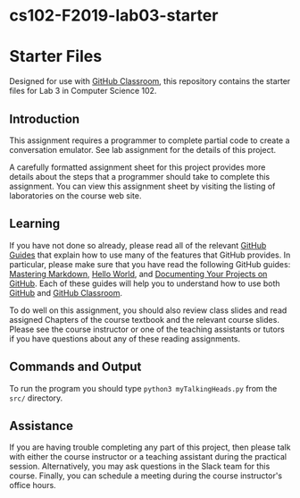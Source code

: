 
# cs102-F2019-lab03-starter
# Starter Files

Designed for use with [GitHub Classroom](https://classroom.github.com/), this repository contains the starter files for Lab 3 in Computer Science 102.

## Introduction

This assignment requires a programmer to complete partial code to create a conversation emulator. See lab assignment for the details of this project.

A carefully formatted assignment sheet for this project provides more details about the steps that a programmer should take to complete this assignment. You can view this assignment sheet by visiting the listing of laboratories on the course web site.

## Learning

If you have not done so already, please read all of the relevant [GitHub Guides](https://guides.github.com/) that explain how to use many of the features that GitHub provides. In particular, please make sure that you have read the following GitHub guides: [Mastering Markdown](https://guides.github.com/features/mastering-markdown/), [Hello World](https://guides.github.com/activities/hello-world/), and [Documenting Your Projects on GitHub](https://guides.github.com/features/wikis/). Each of these guides will help you to understand how to use both [GitHub](http://github.com) and [GitHub Classroom](https://classroom.github.com/).

To do well on this assignment, you should also review class slides and read assigned Chapters of the course textbook and the relevant course slides. Please see the course instructor or one of the teaching assistants or tutors if you have questions about any of these reading assignments.

## Commands and Output

To run the program you should type `python3 myTalkingHeads.py` from the `src/` directory.


## Assistance

If you are having trouble completing any part of this project, then please talk
with either the course instructor or a teaching assistant during the practical
session. Alternatively, you may ask questions in the Slack team for this
course. Finally, you can schedule a meeting during the course instructor's
office hours.

